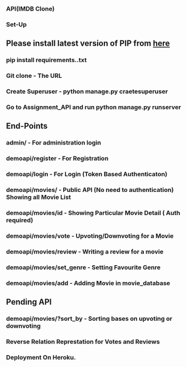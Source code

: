 ### API(IMDB Clone)

### Set-Up
## Please install latest version of PIP from [here](https://pypi.org/project/pip/)

### pip install requirements..txt
### Git clone - The URL 
### Create Superuser - python manage.py craetesuperuser
### Go to Assignment_API and run python manage.py runserver

## End-Points

### admin/ - For administration login
### demoapi/register - For Registration
### demoapi/login - For Login (Token Based Authenticaton)
### demoapi/movies/ - Public API (No need to authentication) Showing all Movie List
### demoapi/movies/id - Showing Particular Movie Detail ( Auth required)
### demoapi/movies/vote - Upvoting/Downvoting for a Movie
### demoapi/movies/review - Writing a review for a movie
### demoapi/movies/set_genre - Setting Favourite Genre
### demoapi/movies/add - Adding Movie in movie_database

## Pending API
### demoapi/movies/?sort_by - Sorting bases on upvoting or downvoting
### Reverse Relation Represtation for Votes and Reviews
### Deployment On Heroku.